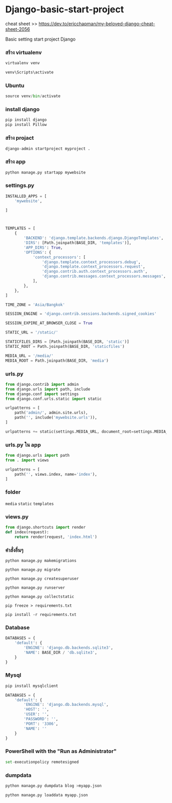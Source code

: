 # Django-basic-start-project


cheat sheet  >> https://dev.to/ericchapman/my-beloved-django-cheat-sheet-2056


Basic setting start project Django 
### สร้าง virtualenv
```python
virtualenv venv
```
```python
venv\Scripts\activate
```
### Ubuntu
```python
source venv/bin/activate
```

### install django
```python
pip install django
pip install Pillow
```
### สร้าง projact
```python
django-admin startproject myproject .
```
### สร้าง app 
```python
python manage.py startapp mywebsite
```
### settings.py 
```python
INSTALLED_APPS = [
	'mywebsite',

]



TEMPLATES = [
    {
        'BACKEND': 'django.template.backends.django.DjangoTemplates',
        'DIRS': [Path.joinpath(BASE_DIR, 'templates')], 
        'APP_DIRS': True,
        'OPTIONS': {
            'context_processors': [
                'django.template.context_processors.debug',
                'django.template.context_processors.request',
                'django.contrib.auth.context_processors.auth',
                'django.contrib.messages.context_processors.messages',
            ],
        },
    },
]

TIME_ZONE = 'Asia/Bangkok'

SESSION_ENGINE = 'django.contrib.sessions.backends.signed_cookies'

SESSION_EXPIRE_AT_BROWSER_CLOSE = True

STATIC_URL = '/static/'

STATICFILES_DIRS = [Path.joinpath(BASE_DIR, 'static')]
STATIC_ROOT = Path.joinpath(BASE_DIR, 'staticfiles')

MEDIA_URL = '/media/'
MEDIA_ROOT = Path.joinpath(BASE_DIR, 'media')
```
### urls.py 
```python
from django.contrib import admin
from django.urls import path, include
from django.conf import settings
from django.conf.urls.static import static

urlpatterns = [
    path('admin/', admin.site.urls),
    path('', include('mywebsite.urls')),
]

urlpatterns += static(settings.MEDIA_URL, document_root=settings.MEDIA_ROOT)
```
### urls.py ใน app
```python
from django.urls import path
from . import views

urlpatterns = [
    path('', views.index, name='index'),
]
```
### folder
`media`
`static`
`templates`
### views.py
```python
from django.shortcuts import render
def index(request):
    return render(request, 'index.html')
```
### คำสั่งอื่นๆ
`python manage.py makemigrations`

`python manage.py migrate`

`python manage.py createsuperuser`

`python manage.py runserver`

`python manage.py collectstatic`

`pip freeze > requirements.txt`

`pip install -r requirements.txt`

### Database
```python
DATABASES = {
    'default': {
        'ENGINE': 'django.db.backends.sqlite3',
        'NAME': BASE_DIR / 'db.sqlite3',
    }
}
```
### Mysql
```python
pip install mysqlclient
```

```python
DATABASES = {
    'default': {
        'ENGINE': 'django.db.backends.mysql',
        'HOST': '',
        'USER': '',
        'PASSWORD': '',
        'PORT': '3306',
        'NAME': ''
    }
}
```



### PowerShell with the "Run as Administrator" 

```python
set-executionpolicy remotesigned
```

### dumpdata 

```python
python manage.py dumpdata blog >myapp.json
```
```python
python manage.py loaddata myapp.json
```
